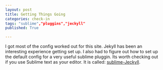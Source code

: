 ```yaml
---
layout: post
title: Getting Things Going
categories: check-in
tags: "sublime","pluggins","jeckyll"
published: True

---
```


I got most of the config worked out for this site. Jekyll has been an interesting experience getting set up. I also had to figure out how to set up the default config for a very useful sublime pluggin. Its worth checking out if you use Sublime text as your editor. It is called: [sublime-Jeckyll](https://packagecontrol.io/packages/Jekyll).